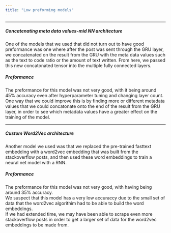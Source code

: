 ```yaml
---
title: "Low preforming models"
---
```


***

##### Concatenating meta data values-mid NN architecture #####

One of the models that we used that did not turn out to have good preformance was one where after the post was sent through the GRU layer, 
we concatenated on the result from the GRU with the meta data values such as the text to code ratio or the amount of text written. 
From here, we passed this new concatonated tensor into the multiple fully connected layers.  

##### Preformance #####

The preformance for this model was not very good, with it being around 45% accuracy even after hyperparameter tuning and changing layer count.  
One way that we could improve this is by finding more or different metadata values that we could concatonate onto the end of the result from the GRU layer, 
in order to see which metadata values have a greater effect on the training of the model.

***	

##### Custom Word2Vec architecture #####

Another model we used was that we replaced the pre-trained fasttext embedding with a word2vec embedding that was built from the stackoverflow posts, 
and then used these word embeddings to train a neural net model with a RNN.


##### Preformance #####
The preformance for this model was not very good, with having being around 35% accuracy.  
We suspect that this model has a very low accuraccy due to the small set of data that the word2vec algorithim had to be able to build the word embeddings.  
If we had extended time, we may have been able to scrape even more stackoverflow posts in order to get a larger set of data for the word2vec embeddings to be made from.